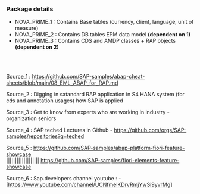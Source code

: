 ### Package details 

- NOVA_PRIME_1 : Contains Base tables (currency, client, language, unit of measure)
- NOVA_PRIME_2 : Contains DB tables EPM data model **(dependent on 1)**
- NOVA_PRIME_3 : Contains CDS and AMDP classes + RAP objects **(dependent on 2)**

</br>
</br>

Source_1 : https://github.com/SAP-samples/abap-cheat-sheets/blob/main/08_EML_ABAP_for_RAP.md

Source_2 : Digging in satandard RAP application in S4 HANA system (for cds and annotation usages) how SAP is applied

Source_3 : Get to know from experts who are working in industry - organization seniors 

Source_4 : SAP teched Lectures in Github - https://github.com/orgs/SAP-samples/repositories?q=teched

Source_5 : https://github.com/SAP-samples/abap-platform-fiori-feature-showcase  
|||||||||||||||||||  https://github.com/SAP-samples/fiori-elements-feature-showcase

Source_6 : Sap.developers channel youtube : - [https://www.youtube.com/channel/UCNfmelKDrvRmjYwSi9yvrMg]
			
		   
